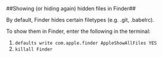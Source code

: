 ##Showing (or hiding again) hidden files in Finder##

By default, Finder hides certain filetypes (e.g. .git, .babelrc).

To show them in Finder, enter the following in the terminal:

1. `defaults write com.apple.finder AppleShowAllFiles YES`
2. `killall Finder`

